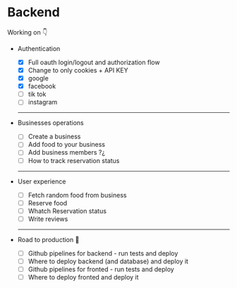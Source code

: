 # Backend

Working on 👇

- Authentication

  - [x] Full oauth login/logout and authorization flow
  - [x] Change to only cookies + API KEY
  - [x] google
  - [x] facebook
  - [ ] tik tok
  - [ ] instagram

  ***

- Businesses operations

  - [ ] Create a business
  - [ ] Add food to your business
  - [ ] Add business members ?¿
  - [ ] How to track reservation status

  ***

* User experience

  - [ ] Fetch random food from business
  - [ ] Reserve food
  - [ ] Whatch Reservation status
  - [ ] Write reviews

  ---

* Road to production 🚀

  - [ ] Github pipelines for backend - run tests and deploy
  - [ ] Where to deploy backend (and database) and deploy it
  - [ ] Github pipelines for fronted - run tests and deploy
  - [ ] Where to deploy fronted and deploy it
